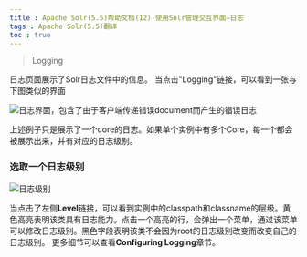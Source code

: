 ```yaml
---
title : Apache Solr(5.5)帮助文档(12)-使用Solr管理交互界面—日志
tags : Apache Solr(5.5)翻译
toc : true
---
```


>Logging

日志页面展示了Solr日志文件中的信息。
当点击"Logging"链接，可以看到一张与下图类似的界面


![日志界面，包含了由于客户端传递错误document而产生的错误日志](http://upload-images.jianshu.io/upload_images/1213316-b083ee95db102e88.png?imageMogr2/auto-orient/strip%7CimageView2/2/w/1240)

上述例子只是展示了一个core的日志。如果单个实例中有多个Core，每一个都会被展示出来，并有对应的日志级别。

### 选取一个日志级别

![日志级别](http://upload-images.jianshu.io/upload_images/1213316-18d866086fb9a4c5.png?imageMogr2/auto-orient/strip%7CimageView2/2/w/1240)

当点击了左侧**Level**链接，可以看到实例中的classpath和classname的层级。黄色高亮表明该类具有日志能力。点击一个高亮的行，会弹出一个菜单，通过该菜单可以修改日志级别。黑色字段表明该类不会因为root的日志级别改变而改变自己的日志级别。
更多细节可以查看**Configuring Logging**章节。